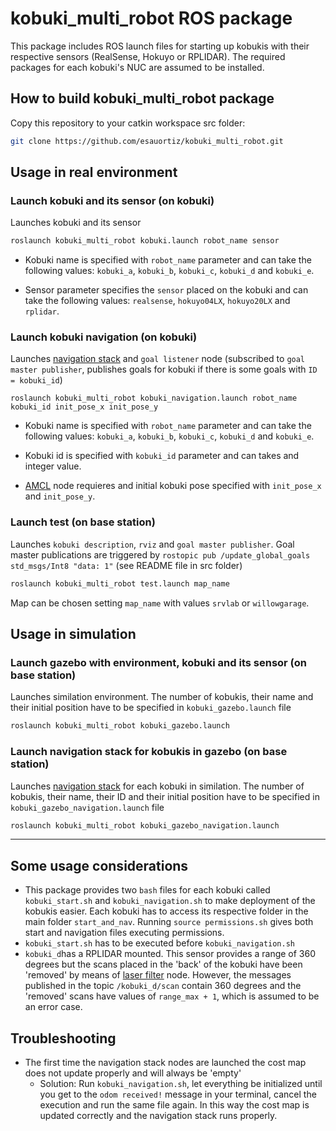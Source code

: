 # kobuki_multi_robot ROS package

This package includes ROS launch files for starting up kobukis with their respective sensors (RealSense, Hokuyo or RPLIDAR). The required packages for each kobuki's NUC are assumed to be installed.

## How to build kobuki_multi_robot package
Copy this repository to your catkin workspace src folder:
 
```bash
git clone https://github.com/esauortiz/kobuki_multi_robot.git
```

## Usage in real environment
### Launch kobuki and its sensor (on kobuki)
Launches kobuki and its sensor

```bash
roslaunch kobuki_multi_robot kobuki.launch robot_name sensor
```
* Kobuki name is specified with ```robot_name``` parameter and can take the following values: ```kobuki_a```, ```kobuki_b```, ```kobuki_c```, ```kobuki_d``` and ```kobuki_e```.

* Sensor parameter specifies the ```sensor``` placed on the kobuki and can take the following values: ```realsense```, ```hokuyo04LX```, ```hokuyo20LX``` and ```rplidar```.

### Launch kobuki navigation (on kobuki)

Launches [navigation stack](http://wiki.ros.org/navigation) and ```goal listener``` node (subscribed to ```goal master publisher```, publishes goals for kobuki if there is some goals with ```ID = kobuki_id```)

	roslaunch kobuki_multi_robot kobuki_navigation.launch robot_name kobuki_id init_pose_x init_pose_y
	
* Kobuki name is specified with ```robot_name``` parameter and can take the following values: ```kobuki_a```, ```kobuki_b```, ```kobuki_c```, ```kobuki_d``` and ```kobuki_e```.

* Kobuki id is specified with ```kobuki_id``` parameter and can takes and integer value.

* [AMCL](http://wiki.ros.org/amcl) node requieres and initial kobuki pose specified with ```init_pose_x``` and ```init_pose_y```.

### Launch test (on base station)
Launches ```kobuki description```, ```rviz``` and ```goal master publisher```. Goal master publications are triggered by ```rostopic pub /update_global_goals std_msgs/Int8 "data: 1"``` (see README file in src folder)

```bash
roslaunch kobuki_multi_robot test.launch map_name
```
Map can be chosen setting ```map_name``` with values ```srvlab``` or ```willowgarage```.

## Usage in simulation

### Launch gazebo with environment, kobuki and its sensor (on base station)
Launches similation environment. The number of kobukis, their name and their initial position have to be specified in ```kobuki_gazebo.launch``` file

```bash
roslaunch kobuki_multi_robot kobuki_gazebo.launch
```

### Launch navigation stack for kobukis in gazebo (on base station)
Launches [navigation stack](http://wiki.ros.org/navigation) for each kobuki in similation. The number of kobukis, their name, their ID and their initial position have to be specified in ```kobuki_gazebo_navigation.launch``` file

```bash
roslaunch kobuki_multi_robot kobuki_gazebo_navigation.launch
```

------------------------------------------------------------
## Some usage considerations
* This package provides two ```bash``` files for each kobuki called ```kobuki_start.sh``` and ```kobuki_navigation.sh``` to make deployment of the kobukis easier. Each kobuki has to access its respective folder in the main folder ```start_and_nav```. Running ```source permissions.sh``` gives both start and navigation files executing permissions.
* ```kobuki_start.sh``` has to be executed before ```kobuki_navigation.sh```
* ```kobuki_d```has a RPLIDAR mounted. This sensor provides a range of 360 degrees but the scans placed in the 'back' of the kobuki have been 'removed' by means of [laser filter](http://wiki.ros.org/laser_filters) node. However, the messages published in the topic ```/kobuki_d/scan``` contain 360 degrees and the 'removed' scans have values of ```range_max + 1```, which is assumed to be an error case.

## Troubleshooting

- The first time the navigation stack nodes are launched the cost map does not update properly and will always be 'empty'
	- Solution: Run ```kobuki_navigation.sh```, let everything be initialized until you get to the ```odom received!``` message in your terminal, cancel the execution and run the same file again.  In this way the cost map is updated correctly and the navigation stack runs properly.